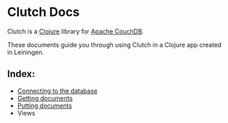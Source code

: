 # Clutch Docs

Clutch is a [Clojure](http://clojure.org) library for [Apache CouchDB](http://couchdb.apache.org/).

These documents guide you through using Clutch in a Clojure app created in Leiningen.

## Index:

* [Connecting to the database](connecting.md)
* [Getting documents](get-doc.md)
* [Putting documents](put-doc.md)
* Views

